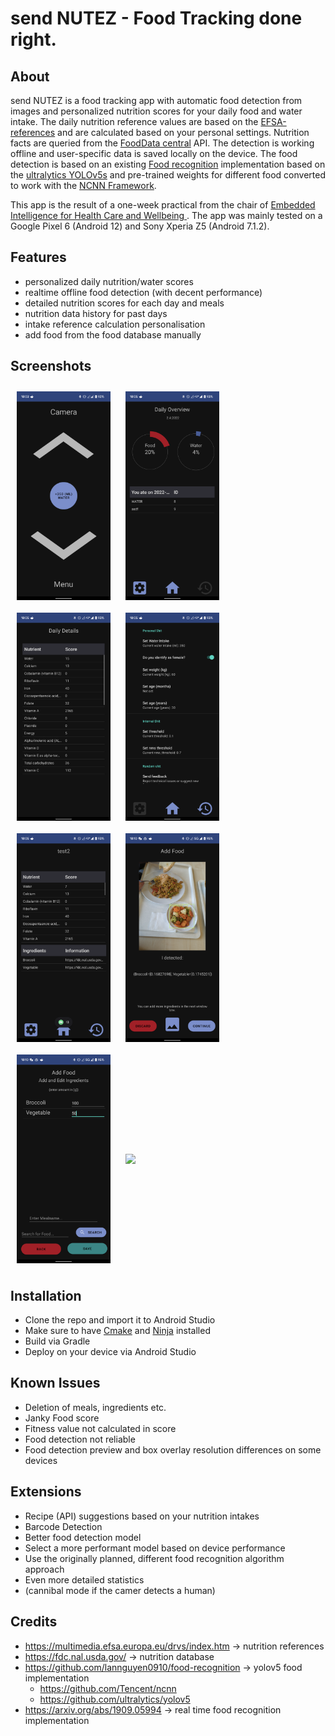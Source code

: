 # send NUTEZ - Food Tracking done right.

## About
send NUTEZ is a food tracking app with automatic food detection from images and personalized nutrition scores for your daily food and water intake. The daily nutrition reference values are based on the [EFSA-references](https://multimedia.efsa.europa.eu/drvs/index.htm) and are calculated based on your personal settings. Nutrition facts are queried from the [FoodData central](https://fdc.nal.usda.gov/) API. The detection is working offline and user-specific data is saved locally on the device. The food detection is based on an existing [Food recognition](https://github.com/lannguyen0910/food-recognition) implementation based on the [ultralytics YOLOv5s](https://github.com/ultralytics/yolov5) and pre-trained weights for different food converted to work with the [NCNN Framework](https://github.com/Tencent/ncnn).

This app is the result of a one-week practical from the chair of [Embedded Intelligence for Health Care and Wellbeing ](https://www.uni-augsburg.de/en/fakultaet/fai/informatik/prof/eihw/). The app was mainly tested on a Google Pixel 6 (Android 12) and Sony Xperia Z5 (Android 7.1.2).

## Features
+ personalized daily nutrition/water scores
+ realtime offline food detection (with decent performance)
+ detailed nutrition scores for each day and meals
+ nutrition data history for past days
+ intake reference calculation personalisation
+ add food from the food database manually

## Screenshots
[<img src="./docs/pics/screenshot_1.png" align="center" width="150" hspace="10" vspace="10">](./docs/pics/screenshot_1.png)
[<img src="./docs/pics/screenshot_2.png" align="center" width="150" hspace="10" vspace="10">](./docs/pics/screenshot_2.png)
[<img src="./docs/pics/screenshot_3.png" align="center" width="150" hspace="10" vspace="10">](./docs/pics/screenshot_3.png)
[<img src="./docs/pics/screenshot_4.png" align="center" width="150" hspace="10" vspace="10">](./docs/pics/screenshot_4.png)
[<img src="./docs/pics/screenshot_5.png" align="center" width="150" hspace="10" vspace="10">](./docs/pics/screenshot_5.png)
[<img src="./docs/pics/screenshot_6.png" align="center" width="150" hspace="10" vspace="10">](./docs/pics/screenshot_6.png)
[<img src="./docs/pics/screenshot_7.png" align="center" width="150" hspace="10" vspace="10">](./docs/pics/screenshot_7.png)
[<img src="./docs/pics/screencast.gif" align="center" width="150" hspace="10" vspace="10">](./docs/pics/screencast.gif)

## Installation
+ Clone the repo and import it to Android Studio
+ Make sure to have [Cmake](https://cmake.org/) and [Ninja](https://ninja-build.org/) installed
+ Build via Gradle
+ Deploy on your device via Android Studio

## Known Issues
+ Deletion of meals, ingredients etc.
+ Janky Food score
+ Fitness value not calculated in score
+ Food detection not reliable
+ Food detection preview and box overlay resolution differences on some devices

## Extensions
+ Recipe (API) suggestions based on your nutrition intakes
+ Barcode Detection
+ Better food detection model
+ Select a more performant model based on device performance
+ Use the originally planned, different food recognition algorithm approach
+ Even more detailed statistics
+ (cannibal mode if the camer detects a human)

## Credits
+ https://multimedia.efsa.europa.eu/drvs/index.htm -> nutrition references
+ https://fdc.nal.usda.gov/ -> nutrition database
+ https://github.com/lannguyen0910/food-recognition -> yolov5 food implementation
  + https://github.com/Tencent/ncnn
  + https://github.com/ultralytics/yolov5
+ https://arxiv.org/abs/1909.05994 -> real time food recognition implementation
